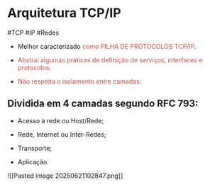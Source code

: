 
# Arquitetura  TCP/IP

#TCP #IP #Redes 

- Melhor caracterizado <font color="#c0504d">como PILHA DE PROTOCOLOS TCP/IP</font>.

- <font color="#c0504d">Abstrai algumas práticas de definição de serviços, interfaces e protocolos</font>.

- <font color="#c0504d">Não respeita o isolamento entre camadas</font>.


## Dividida em 4 camadas segundo RFC 793:

- Acesso à rede ou Host/Rede;

- Rede, Internet ou Inter-Redes;

- Transporte;

- Aplicação.





![[Pasted image 20250621102847.png]]

